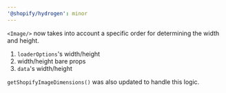 ```yaml
---
'@shopify/hydrogen': minor
---
```


`<Image/>` now takes into account a specific order for determining the width and height.

1. `loaderOptions`'s width/height
2. width/height bare props
3. `data`'s width/height

`getShopifyImageDimensions()` was also updated to handle this logic.
